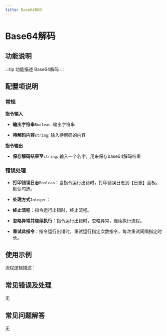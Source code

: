 ```yaml
---
title: Base64解码
---
```


# Base64解码

## 功能说明

:::tip 功能描述
Base64解码
:::

## 配置项说明

### 常规

**指令输入**

- **输出字符串**`Boolean`: 输出字符串

- **待解码内容**`string`: 输入待解码的内容


**指令输出**

- **保存解码结果至**`string`: 输入一个名字，用来保存base64解码结果

### 错误处理

- **打印错误日志**`Boolean`：当指令运行出错时，打印错误日志到【日志】面板。默认勾选。

- **处理方式**`Integer`：

 - **终止流程**：指令运行出错时，终止流程。

 - **忽略异常并继续执行**：指令运行出错时，忽略异常，继续执行流程。

 - **重试此指令**：指令运行出错时，重试运行指定次数指令，每次重试间隔指定时长。

## 使用示例

流程逻辑描述：

## 常见错误及处理

无

## 常见问题解答

无


